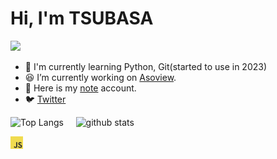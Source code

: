 # Hi, I'm TSUBASA

<img src="https://twitter.com/nepia_infinity/header_photo">

- 🌱 I'm currently learning Python, Git(started to use in 2023)
- 😆 I’m currently working on [Asoview](https://www.asoview.co.jp/).
- 📓 Here is my [note](https://note.com/nepia_infinity) account.
- 🐦 [Twitter](https://twitter.com/nepia_infinity)


  
<p align="left"> 
  <img alt="Top Langs" height="150px" src="https://github-readme-stats.vercel.app/api/top-langs/?username=nepia-infinity&layout=compact&show_icons=true&theme=onedark" />
     
  <img alt="github stats" height="150px" src="https://github-readme-stats.vercel.app/api?username=nepia-infinity&theme=onedark&show_icons=ture" />
</p>

<code><img height="20" alt="javascript" src="https://raw.githubusercontent.com/github/explore/80688e429a7d4ef2fca1e82350fe8e3517d3494d/topics/javascript/javascript.png"></code>




